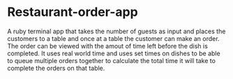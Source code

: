 # Restaurant-order-app
A ruby terminal app that takes the number of guests as input and places the customers to a table and once at a table the customer can make an order. The order can be viewed with the amout of time left before the dish is completed. It uses real world time and uses set times on dishes to be able to queue multiple orders together to calculate the total time it will take to complete the orders on that table.
